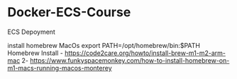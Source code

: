 # Docker-ECS-Course
ECS Depoyment

install homebrew MacOs
export PATH=/opt/homebrew/bin:$PATH
Homebrew Install - https://code2care.org/howto/install-brew-m1-m2-arm-mac
	2- https://www.funkyspacemonkey.com/how-to-install-homebrew-on-m1-macs-running-macos-monterey
